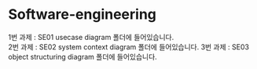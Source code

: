 # Software-engineering

1번 과제 : SE01 usecase diagram 폴더에 들어있습니다.  
2번 과제 : SE02 system context diagram 폴더에 들어있습니다.
3번 과제 : SE03 object structuring diagram 폴더에 들어있습니다.
